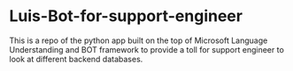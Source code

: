 # Luis-Bot-for-support-engineer
This is a repo of the python app built on the top of Microsoft Language Understanding and BOT framework to provide a toll for support engineer to look at different backend databases.
